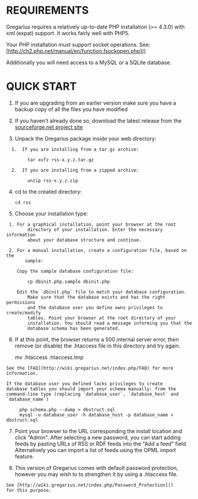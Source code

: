 # REQUIREMENTS

  Gregarius requires a relatively up-to-date PHP installation (>= 4.3.0) 
  with xml (expat) support. It works fairly well with PHP5.
  
  Your PHP installation must support socket operations. See:
[http://ch2.php.net/manual/en/function.fsockopen.php]()

  Additionally you will need access to a MySQL or a SQLite database.

# QUICK START

   1.  If you are upgrading from an earlier version make sure you have a backup copy of all the files you have modified
        
   2.  If you haven't already done so, download the latest release from the [sourceforge.net project site](http://sourceforge.net/project/showfiles.php?group_id=98845)
   
   3.  Unpack the Gregarius package inside your web directory:
        
      1.  If you are installing from a tar.gz archive:

            tar xvfz rss-x.y.z.tar.gz

      2.  If you are installing from a zipped archive:

            unzip rss-x.y.z.zip
   
   4.   cd to the created directory:

            cd rss
 
   5.   Choose your installation type:

     1. For a graphical installation, point your browser at the root
            directory of your installation. Enter the necessary information
            about your database structure and continue.

     2. For a manual installation, create a configuration file, based on the
           sample:
         
        Copy the sample database configuration file:

            cp dbinit.php.sample dbinit.php

        Edit the `dbinit.php` file to match your database configuration. 
            Make sure that the database exists and has the right permissions
            and the database user you define owns privileges to create/modify
            tables. Point your browser at the root directory of your 
            installation. You should read a message informing you that the 
            database schema has been generated.
   
   6. If at this point, the browser returns a 500 internal server
	error, then remove (or disable) the .htaccess file in this
	directory and try again.

         mv .htaccess .htaccess.tmp

	See the [FAQ](http://wiki.gregarius.net/index.php/FAQ) for more
	information.

	If the database user you defined lacks privileges to create
	database tables you should import your schema manually: from the
	command-line type (replacing `database_user`, `database_host` and
	`database_name`)
	
         php schema.php --dump > dbstruct.sql
         mysql -u database_user -h database_host -p database_name < dbstruct.sql
	
	
   7. Point your browser to the URL corresponding the install
	location and click "Admin". After selecting a new password,
	you can start adding feeds by pasting URLs of RSS or RDF feeds
	into the "Add a feed" field. Alternatively you can import a
	list of feeds using the OPML import feature.
   
   8. This version of Gregarius comes with default password
	protection, however you may wish to to strengthen it by using
	a .htaccess file. 
        
	See [http://wiki.gregarius.net/index.php/Password_Protection]()
	for this purpose.
